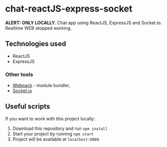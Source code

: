 # chat-reactJS-express-socket
**ALERT: ONLY LOCALLY.** Chat app using ReactJS, ExpressJS and Socket.io. Realtime WEB stopped working.

## Technologies used
  - ReactJS
  - ExpressJS

### Other tools
  - [Webpack](https://webpack.js.org/) - module bundler,
  - [Socket.io](https://socket.io/)

## Useful scripts
If you want to work with this project locally:
  1. Download this repository and run `npm install`
  2. Start your project by running `npm start`
  3. Project will be available at `localhost:8080`